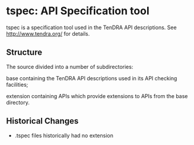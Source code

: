 # tspec: API Specification tool

tspec is a specification tool used in the TenDRA API descriptions.
See <http://www.tendra.org/> for details.

## Structure

The source divided into a number of subdirectories:

  base         containing the TenDRA API descriptions used in
               its API checking facilities;

  extension    containing APIs which provide extensions to APIs
               from the base directory.

## Historical Changes

 - .tspec files historically had no extension

